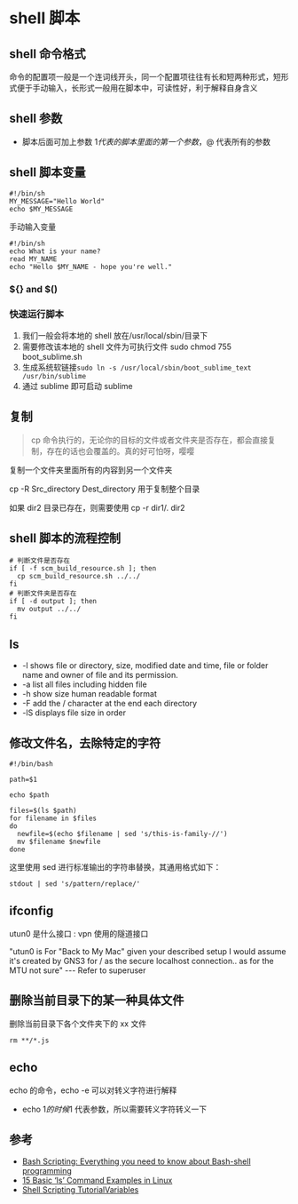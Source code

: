 # shell 脚本

## shell 命令格式

命令的配置项一般是一个连词线开头，同一个配置项往往有长和短两种形式，短形式便于手动输入，长形式一般用在脚本中，可读性好，利于解释自身含义

## shell 参数

- 脚本后面可加上参数 $1 代表的脚本里面的第一个参数，$@ 代表所有的参数

## shell 脚本变量

```shell
#!/bin/sh
MY_MESSAGE="Hello World"
echo $MY_MESSAGE
```

手动输入变量

```shell
#!/bin/sh
echo What is your name?
read MY_NAME
echo "Hello $MY_NAME - hope you're well."
```

### ${} and $()

### 快速运行脚本

1. 我们一般会将本地的 shell 放在/usr/local/sbin/目录下
2. 需要修改该本地的 shell 文件为可执行文件
   sudo chmod 755 boot_sublime.sh
3. 生成系统软链接`sudo ln -s /usr/local/sbin/boot_sublime_text /usr/bin/sublime`
4. 通过 sublime 即可启动 sublime

## 复制

> cp 命令执行的，无论你的目标的文件或者文件夹是否存在，都会直接复制，存在的话也会覆盖的。真的好可怕呀，嘤嘤

复制一个文件夹里面所有的内容到另一个文件夹

cp -R Src_directory Dest_directory 用于复制整个目录

如果 dir2 目录已存在，则需要使用
cp -r dir1/. dir2

## shell 脚本的流程控制

```shell
# 判断文件是否存在
if [ -f scm_build_resource.sh ]; then
  cp scm_build_resource.sh ../../
fi
# 判断文件夹是否存在
if [ -d output ]; then
  mv output ../../
fi
```

## ls

- -l shows file or directory, size, modified date and time, file or folder name and owner of file and its permission.
- -a list all files including hidden file
- -h show size human readable format
- -F add the / character at the end each directory
- -lS displays file size in order

## 修改文件名，去除特定的字符

```shell
#!/bin/bash

path=$1

echo $path

files=$(ls $path)
for filename in $files
do
  newfile=$(echo $filename | sed 's/this-is-family-//')
  mv $filename $newfile
done
```

这里使用 sed 进行标准输出的字符串替换，其通用格式如下：

`stdout | sed 's/pattern/replace/'`

## ifconfig

utun0 是什么接口 : vpn 使用的隧道接口

"utun0 is For "Back to My Mac" given your described setup I would assume it's created by GNS3 for / as the secure localhost connection.. as for the MTU not sure" --- Refer to superuser

## 删除当前目录下的某一种具体文件

删除当前目录下各个文件夹下的 xx 文件

```shell
rm **/*.js
```

## echo

echo 的命令，echo -e 可以对转义字符进行解释

- echo $1 的时候$1 代表参数，所以需要转义字符转义一下

## 参考

- [Bash Scripting: Everything you need to know about Bash-shell programming](https://itnext.io/bash-scripting-everything-you-need-to-know-about-bash-shell-programming-cd08595f2fba)
- [15 Basic ‘ls’ Command Examples in Linux](https://www.tecmint.com/15-basic-ls-command-examples-in-linux/)
- [Shell Scripting TutorialVariables ](https://www.shellscript.sh/variables1.html)
